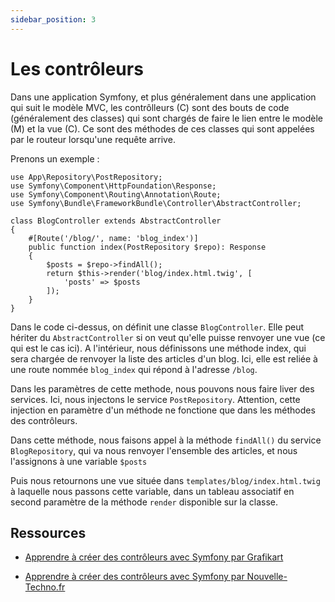 ```yaml
---
sidebar_position: 3
---
```


# Les contrôleurs

Dans une application Symfony, et plus généralement dans une application qui suit le modèle MVC, les contrôlleurs (C) sont des bouts de code (généralement des classes) qui sont chargés de faire le lien entre le modèle (M) et la vue (C). Ce sont des méthodes de ces classes qui sont appelées par le routeur lorsqu'une requête arrive. 

Prenons un exemple : 

```
use App\Repository\PostRepository;
use Symfony\Component\HttpFoundation\Response;
use Symfony\Component\Routing\Annotation\Route;
use Symfony\Bundle\FrameworkBundle\Controller\AbstractController;

class BlogController extends AbstractController
{
    #[Route('/blog/', name: 'blog_index')]
    public function index(PostRepository $repo): Response
    {
        $posts = $repo->findAll();
        return $this->render('blog/index.html.twig', [
            'posts' => $posts
        ]);
    }
}
```

Dans le code ci-dessus, on définit une classe ```BlogController```. Elle peut hériter du ```AbstractController``` si on veut qu'elle puisse renvoyer une vue (ce qui est le cas ici). A l'intérieur, nous définissons une méthode index, qui sera chargée de renvoyer la liste des articles d'un blog. Ici, elle est reliée à une route nommée ```blog_index``` qui répond à l'adresse ```/blog```. 

Dans les paramètres de cette methode, nous pouvons nous faire liver des services. Ici, nous injectons le service ```PostRepository```. Attention, cette injection en paramètre d'un méthode ne fonctione que dans les méthodes des contrôleurs. 

Dans cette méthode, nous faisons appel à la méthode ```findAll()``` du service ```BlogRepository```, qui va nous renvoyer l'ensemble des articles, et nous l'assignons à une variable ```$posts```

Puis nous retournons une vue située dans ```templates/blog/index.html.twig``` à laquelle nous passons cette variable, dans un tableau associatif en second paramètre de la méthode ```render``` disponible sur la classe.

## Ressources

* [Apprendre à créer des contrôleurs avec Symfony par Grafikart](https://grafikart.fr/tutoriels/routing-1065#autoplay)

* [Apprendre à créer des contrôleurs avec Symfony par Nouvelle-Techno.fr](https://www.youtube.com/watch?v=X_mNHTGJb5M&ab_channel=NouvelleTechno)

